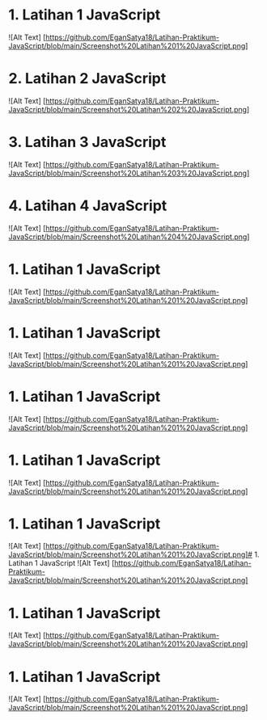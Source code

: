 # 1. Latihan 1 JavaScript
![Alt Text] [https://github.com/EganSatya18/Latihan-Praktikum-JavaScript/blob/main/Screenshot%20Latihan%201%20JavaScript.png]
# 2. Latihan 2 JavaScript
![Alt Text] [https://github.com/EganSatya18/Latihan-Praktikum-JavaScript/blob/main/Screenshot%20Latihan%202%20JavaScript.png]
# 3. Latihan 3 JavaScript
![Alt Text] [https://github.com/EganSatya18/Latihan-Praktikum-JavaScript/blob/main/Screenshot%20Latihan%203%20JavaScript.png]
# 4. Latihan 4 JavaScript
![Alt Text] [https://github.com/EganSatya18/Latihan-Praktikum-JavaScript/blob/main/Screenshot%20Latihan%204%20JavaScript.png]
# 1. Latihan 1 JavaScript
![Alt Text] [https://github.com/EganSatya18/Latihan-Praktikum-JavaScript/blob/main/Screenshot%20Latihan%201%20JavaScript.png]
# 1. Latihan 1 JavaScript
![Alt Text] [https://github.com/EganSatya18/Latihan-Praktikum-JavaScript/blob/main/Screenshot%20Latihan%201%20JavaScript.png]
# 1. Latihan 1 JavaScript
![Alt Text] [https://github.com/EganSatya18/Latihan-Praktikum-JavaScript/blob/main/Screenshot%20Latihan%201%20JavaScript.png]
# 1. Latihan 1 JavaScript
![Alt Text] [https://github.com/EganSatya18/Latihan-Praktikum-JavaScript/blob/main/Screenshot%20Latihan%201%20JavaScript.png]
# 1. Latihan 1 JavaScript
![Alt Text] [https://github.com/EganSatya18/Latihan-Praktikum-JavaScript/blob/main/Screenshot%20Latihan%201%20JavaScript.png]# 1. Latihan 1 JavaScript
![Alt Text] [https://github.com/EganSatya18/Latihan-Praktikum-JavaScript/blob/main/Screenshot%20Latihan%201%20JavaScript.png]
# 1. Latihan 1 JavaScript
![Alt Text] [https://github.com/EganSatya18/Latihan-Praktikum-JavaScript/blob/main/Screenshot%20Latihan%201%20JavaScript.png]
# 1. Latihan 1 JavaScript
![Alt Text] [https://github.com/EganSatya18/Latihan-Praktikum-JavaScript/blob/main/Screenshot%20Latihan%201%20JavaScript.png]
